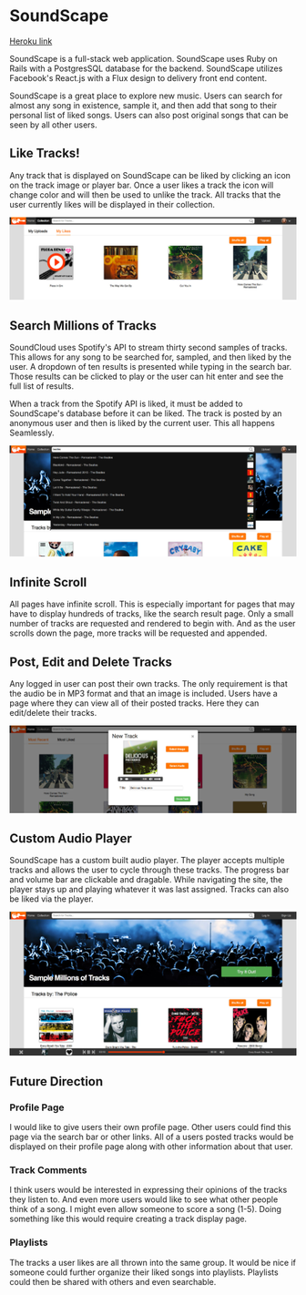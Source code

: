 # SoundScape

[Heroku link][heroku]

[heroku]: https://salty-falls-17641.herokuapp.com

SoundScape is a full-stack web application. SoundScape uses Ruby on Rails with a PostgresSQL database for the backend. SoundScape utilizes Facebook's React.js with a Flux design to delivery front end content.

SoundScape is a great place to explore new music. Users can search for almost any song in existence, sample it, and then add that song to their personal list of liked songs. Users can also post original songs that can be seen by all other users.

## Like Tracks!

Any track that is displayed on SoundScape can be liked by clicking an icon on the track image or player bar. Once a user likes a track the icon will change color and will then be used to unlike the track. All tracks that the user currently likes will be displayed in their collection.

![likes]

## Search Millions of Tracks

SoundCloud uses Spotify's API to stream thirty second samples of tracks. This allows for any song to be searched for, sampled, and then liked by the user. A dropdown of ten results is presented while typing in the search bar. Those results can be clicked to play or the user can hit enter and see the full list of results.

When a track from the Spotify API is liked, it must be added to SoundScape's database before it can be liked. The track is posted by an anonymous user and then is liked by the current user. This all happens Seamlessly.

![search]

## Infinite Scroll

All pages have infinite scroll. This is especially important for pages that may have to display hundreds of tracks, like the search result page. Only a small number of tracks are requested and rendered to begin with. And as the user scrolls down the page, more tracks will be requested and appended.

## Post, Edit and Delete Tracks

Any logged in user can post their own tracks. The only requirement is that the audio be in MP3 format and that an image is included. Users have a page where they can view all of their posted tracks. Here they can edit/delete their tracks.

![new]

## Custom Audio Player

SoundScape has a custom built audio player. The player accepts multiple tracks and allows the user to cycle through these tracks. The progress bar and volume bar are clickable and dragable. While navigating the site, the player stays up and playing whatever it was last assigned. Tracks can also be liked via the player.

![splash]

## Future Direction

### Profile Page

I would like to give users their own profile page. Other users could find this page via the search bar or other links. All of a users posted tracks would be displayed on their profile page along with other information about that user.

### Track Comments

I think users would be interested in expressing their opinions of the tracks they listen to. And even more users would like to see what other people think of a song. I might even allow someone to score a song (1-5). Doing something like this would require creating a track display page.

### Playlists

The tracks a user likes are all thrown into the same group. It would be nice if someone could further organize their liked songs into playlists. Playlists could then be shared with others and even searchable.

[splash]: ./docs/screenshots/splash.jpg
[new]: ./docs/screenshots/new.jpg
[search]: ./docs/screenshots/search.jpg
[likes]: ./docs/screenshots/likes.jpg
